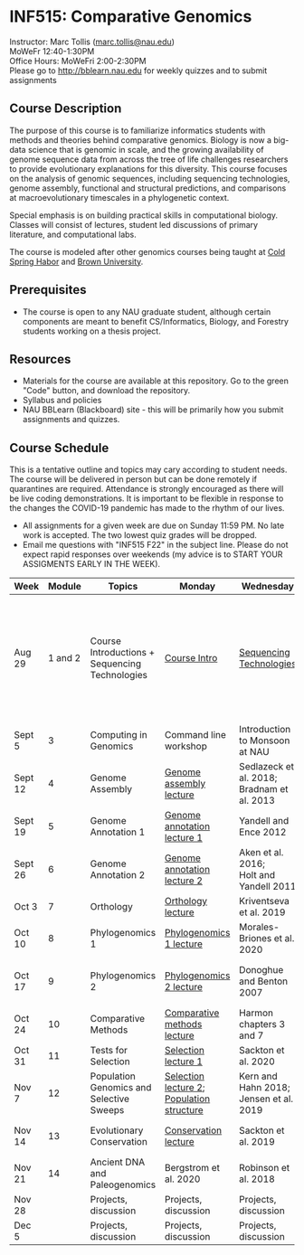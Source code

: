 # INF515: Comparative Genomics

Instructor: Marc Tollis (marc.tollis@nau.edu)<br/>
MoWeFr 12:40-1:30PM<br/>
Office Hours: MoWeFri 2:00-2:30PM<br/>
Please go to http://bblearn.nau.edu for weekly quizzes and to submit assignments

## Course Description
The purpose of this course is to familiarize informatics students with methods and theories behind comparative genomics. Biology is now a big-data science that is genomic in scale, and the growing availability of genome sequence data from across the tree of life challenges researchers to provide evolutionary explanations for this diversity. This course focuses on the analysis of genomic sequences, including sequencing technologies, genome assembly, functional and structural predictions, and comparisons at macroevolutionary timescales in a phylogenetic context. 

Special emphasis is on building practical skills in computational biology. Classes will consist of lectures, student led discussions of primary literature, and computational labs.

The course is modeled after other genomics courses being taught at [Cold Spring Habor](https://github.com/schatzlab/appliedgenomics2017) and [Brown University](https://github.com/Yale-EEB723/syllabus).

## Prerequisites
* The course is open to any NAU graduate student, although certain components are meant to benefit CS/Informatics, Biology, and Forestry students working on a thesis project.<br/>

## Resources
* Materials for the course are available at this repository. Go to the green "Code" button, and download the repository.<br/>
* Syllabus and policies
* NAU BBLearn (Blackboard) site - this will be primarily how you submit assignments and quizzes.

## Course Schedule
This is a tentative outline and topics may cary according to student needs. The course will be delivered in person but can be done remotely if quarantines are required. Attendance is strongly encouraged as there will be live coding demonstrations. It is important to be flexible in response to the changes the COVID-19 pandemic has made to the rhythm of our lives.
* All assignments for a given week are due on Sunday 11:59 PM. No late work is accepted. The two lowest quiz grades will be dropped.
* Email me questions with "INF515 F22" in the subject line. Please do not expect rapid responses over weekends (my advice is to START YOUR ASSIGMENTS EARLY IN THE WEEK).

| Week | Module | Topics | Monday | Wednesday  | Friday  | Assignment |
| ---| ------------ | ------ | -------------- | ------- | ---------- | --------------- |
| Aug 29 | 1 and 2 | Course Introductions + Sequencing Technologies | [Course Intro](https://github.com/marctollis/INF515-Comparative-Genomics_fall22/blob/main/lectures/01%20Introduction.pdf) | [Sequencing Technologies](https://github.com/marctollis/INF515-Comparative-Genomics_fall22/blob/main/lectures/02%20GenomeSequencing.pdf) | Shendure et al. 2017  | * Quiz 1</br>* sign up for discussion leadership</br>* Software carpentry (optional)</br>* Computing quiz |
| Sept 5 | 3 | Computing in Genomics | Command line workshop | Introduction to Monsoon at NAU | Introduction to Monsoon at NAU |  |  |
| Sept 12 | 4 | Genome Assembly | [Genome assembly lecture](https://github.com/marctollis/INF515-Comparative-Genomics_fall22/blob/main/lectures/03%20GenomeAssembly.pdf) | Sedlazeck et al. 2018; Bradnam et al. 2013 | [Lab 1: Assembling a Genome](https://github.com/marctollis/INF515-Comparative-Genomics_fall22/tree/main/labs/lab%201) | Quiz 2 |
| Sept 19 | 5 | Genome Annotation 1 | [Genome annotation lecture 1](https://github.com/marctollis/INF515-Comparative-Genomics_fall22/blob/main/lectures/04%20GenomeAnotation.pdf) | Yandell and Ence 2012 |  [Lab 2: repeatmasking](https://github.com/marctollis/INF515-Comparative-Genomics_fall22/tree/main/labs/lab%202) | Quiz 3 |
| Sept 26 | 6 | Genome Annotation 2 | [Genome annotation lecture 2](https://github.com/marctollis/INF515-Comparative-Genomics_fall22/blob/main/lectures/05%20GenomeAnnotation2.pdf) | Aken et al. 2016;</br>Holt and Yandell 2011  | Work on labs | Quiz 4; Lab 1; Lab 2 |
| Oct 3 | 7 | Orthology | [Orthology lecture](https://github.com/marctollis/INF515-Comparative-Genomics_fall22/blob/main/lectures/06%20Orthology.pdf) | Kriventseva et al. 2019 |  [Lab 3: BLAST](https://github.com/marctollis/INF515-Comparative-Genomics_fall22/tree/main/labs/lab%203) | Quiz 5 |
| Oct 10 | 8 | Phylogenomics 1 | [Phylogenomics 1 lecture](https://github.com/marctollis/INF515-Comparative-Genomics_fall22/blob/main/lectures/07%20Phylogenetics.pdf) | Morales-Briones et al. 2020 | [Lab 4: Tree building](https://github.com/marctollis/INF515-Comparative-Genomics_fall22/tree/main/labs/lab%204) | Quiz 6 |
| Oct 17 | 9 | Phylogenomics 2 | [Phylogenomics 2 lecture](https://github.com/marctollis/INF515-Comparative-Genomics_fall22/blob/main/lectures/08%20Phylogenetics%202.pdf) | Donoghue and Benton 2007 | [Lab 5: Divergence time estimation](https://github.com/marctollis/INF515-Comparative-Genomics_fall22/tree/main/labs/lab%205) | Quiz 7 |
| Oct 24 | 10 | Comparative Methods | [Comparative methods lecture](https://github.com/marctollis/INF515-Comparative-Genomics_fall22/blob/main/lectures/09%20ComparativeMethods.pdf) | Harmon chapters 3 and 7 | Work on labs | Quiz 8; Lab 3; Lab 4; Lab 5 |
| Oct 31 | 11 | Tests for Selection | [Selection lecture 1](https://github.com/marctollis/INF515-Comparative-Genomics_fall22/blob/main/lectures/10%20TestsForSelection.pdf) | Sackton et al. 2020 | [Lab 6: codon models](https://github.com/marctollis/INF515-Comparative-Genomics_fall22/tree/main/labs/lab%206) | Quiz 9 |
| Nov 7 | 12 | Population Genomics and Selective Sweeps | [Selection lecture 2](https://github.com/marctollis/INF515-Comparative-Genomics_fall22/blob/main/lectures/11%20LinkedSelection.pdf);</br>[Population structure](https://github.com/marctollis/INF515-Comparative-Genomics_fall22/blob/main/lectures/12%20PopGenomicsStructure.pdf) | Kern and Hahn 2018;</br>Jensen et al. 2019 | NO CLASS Fri 11/11: Veteran's Day | Quiz 10 |
| Nov 14 | 13 | Evolutionary Conservation | [Conservation lecture](https://github.com/marctollis/INF515-Comparative-Genomics_fall22/blob/main/lectures/13%20EvolutionaryConservation.pdf) | Sackton et al. 2019 | [Lab 7: UCSC Genome Browser](https://github.com/marctollis/INF515-Comparative-Genomics_fall22/tree/main/labs/lab%207) | Quiz 11 |
| Nov 21 | 14 | Ancient DNA and Paleogenomics | Bergstrom et al. 2020 | Robinson et al. 2018 | NO CLASS Fri 11/25: Thanksgiving |  |
| Nov 28 |  | Projects, discussion | Projects, discussion | Projects, discussion | Projects, discussion | Quiz 12; Lab 6 |
| Dec 5 |  | Projects, discussion | Projects, discussion | Projects, discussion | Projects, discussion | Lab 7 |
